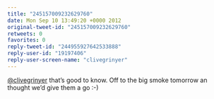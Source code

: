 ```yaml
---
title: "245157009232629760"
date: Mon Sep 10 13:49:20 +0000 2012
original-tweet-id: "245157009232629760"
retweets: 0
favorites: 0
reply-tweet-id: "244955927642533888"
reply-user-id: "19197406"
reply-user-screen-name: "clivegrinyer"
---
```

<a href="https://twitter.com/clivegrinyer">@clivegrinyer</a> that’s good to know. Off to the big smoke tomorrow an thought we’d give them a go :-)
